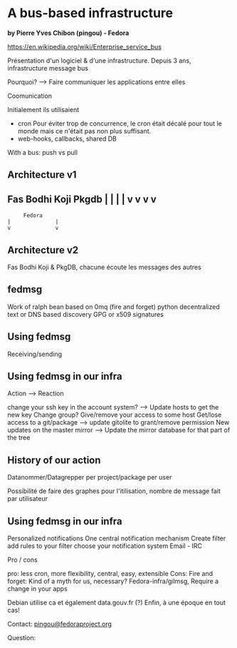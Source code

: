 A bus-based infrastructure
==========================

__by Pierre Yves Chibon (pingou) - Fedora__

https://en.wikipedia.org/wiki/Enterprise_service_bus

Présentation d'un logiciel & d'une infrastructure.
Depuis 3 ans, infrastructure message bus

Pourquoi? --> Faire communiquer les applications entre elles

Coomunication

Initialement ils utilisaient
- cron
	Pour éviter trop de concurrence, le cron était décalé pour tout le monde mais ce n'était pas non plus suffisant.
- web-hooks, callbacks, shared DB

With a bus: push vs pull

Architecture v1
---------------

Fas   Bodhi   Koji   Pkgdb
 |      |       |      |
 v      v       v      v
 -----------------------
         Fedora
    |              |
    v              v

 Architecture v2
 ---------------

 Fas Bodhi Koji & PkgDB, chacune écoute les messages des autres

 fedmsg
 ------

 Work of ralph bean
 based on 0mq (fire and forget)
 python
 decentralized
 text or DNS based discovery
 GPG or x509 signatures


 Using fedmsg
 ------------

 Receiving/sending


 Using fedmsg in our infra
 -------------------------

 Action --> Reaction

 change your ssh key in the account system? --> Update hosts to get the new key
 Change group? Give/remove your access to some host
 Get/lose access to a git/package --> update gitolite to grant/remove permission
 New updates on the master mirror --> Update the mirror database for that part of the tree

 History of our action
----------------------

 Datanommer/Datagrepper
   per project/package
   per user

Possibilité de faire des graphes pour l'itilisation, nombre de message fait par utilisateur

Using fedmsg in our infra
-------------------------

Personalized notifications
  One central notification mechanism
  Create filter
  add rules to your filter
  choose your notification system
    Email - IRC


Pro / cons

pro: less cron, more flexibility, central, easy, extensible
Cons: Fire and forget: Kind of a myth for us, necessary? Fedora-infra/gilmsg, Require a change in your apps

Debian utilise ca et également data.gouv.fr (?) Enfin, à une époque en tout cas!

Contact: pingou@fedoraproject.org


Question:
